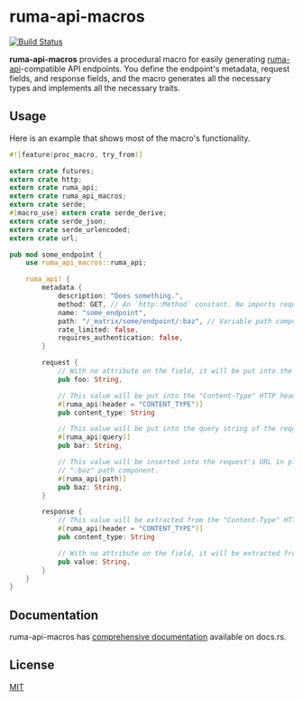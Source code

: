 # ruma-api-macros

[![Build Status](https://travis-ci.org/ruma/ruma-api-macros.svg?branch=master)](https://travis-ci.org/ruma/ruma-api-macros)

**ruma-api-macros** provides a procedural macro for easily generating [ruma-api](https://github.com/ruma/ruma-api)-compatible API endpoints.
You define the endpoint's metadata, request fields, and response fields, and the macro generates all the necessary types and implements all the necessary traits.

## Usage

Here is an example that shows most of the macro's functionality.

``` rust
#![feature(proc_macro, try_from)]

extern crate futures;
extern crate http;
extern crate ruma_api;
extern crate ruma_api_macros;
extern crate serde;
#[macro_use] extern crate serde_derive;
extern crate serde_json;
extern crate serde_urlencoded;
extern crate url;

pub mod some_endpoint {
    use ruma_api_macros::ruma_api;

    ruma_api! {
        metadata {
            description: "Does something.",
            method: GET, // An `http::Method` constant. No imports required.
            name: "some_endpoint",
            path: "/_matrix/some/endpoint/:baz", // Variable path components start with a colon.
            rate_limited: false,
            requires_authentication: false,
        }

        request {
            // With no attribute on the field, it will be put into the body of the request.
            pub foo: String,

            // This value will be put into the "Content-Type" HTTP header.
            #[ruma_api(header = "CONTENT_TYPE")]
            pub content_type: String

            // This value will be put into the query string of the request's URL.
            #[ruma_api(query)]
            pub bar: String,

            // This value will be inserted into the request's URL in place of the
            // ":baz" path component.
            #[ruma_api(path)]
            pub baz: String,
        }

        response {
            // This value will be extracted from the "Content-Type" HTTP header.
            #[ruma_api(header = "CONTENT_TYPE")]
            pub content_type: String

            // With no attribute on the field, it will be extracted from the body of the response.
            pub value: String,
        }
    }
}
```

## Documentation

ruma-api-macros has [comprehensive documentation](https://docs.rs/ruma-api-macros) available on docs.rs.

## License

[MIT](http://opensource.org/licenses/MIT)
